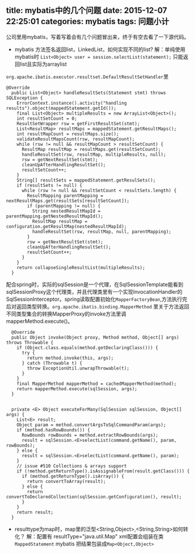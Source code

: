 title: mybatis中的几个问题
date: 2015-12-07 22:25:01
categories: mybatis
tags: 问题小计
---
公司里用mybatis，写着写着会有几个问题冒出来，终于有空去看了一下源代码。
- mybatis 方法签名返回list，LinkedList，如何实现不同的list?
解：单纯使用mybatis时  `List<Object> user = session.selectList(statement);`  只能返回list且实际为arraylist
<!--more-->
`org.apache.ibatis.executor.resultset.DefaultResultSetHandler`里
```
@Override
  public List<Object> handleResultSets(Statement stmt) throws SQLException {
    ErrorContext.instance().activity("handling results").object(mappedStatement.getId());
    final List<Object> multipleResults = new ArrayList<Object>();
    int resultSetCount = 0;
    ResultSetWrapper rsw = getFirstResultSet(stmt);
    List<ResultMap> resultMaps = mappedStatement.getResultMaps();
    int resultMapCount = resultMaps.size();
    validateResultMapsCount(rsw, resultMapCount);
    while (rsw != null && resultMapCount > resultSetCount) {
      ResultMap resultMap = resultMaps.get(resultSetCount);
      handleResultSet(rsw, resultMap, multipleResults, null);
      rsw = getNextResultSet(stmt);
      cleanUpAfterHandlingResultSet();
      resultSetCount++;
    }
    String[] resultSets = mappedStatement.getResulSets();
    if (resultSets != null) {
      while (rsw != null && resultSetCount < resultSets.length) {
        ResultMapping parentMapping = nextResultMaps.get(resultSets[resultSetCount]);
        if (parentMapping != null) {
          String nestedResultMapId = parentMapping.getNestedResultMapId();
          ResultMap resultMap = configuration.getResultMap(nestedResultMapId);
          handleResultSet(rsw, resultMap, null, parentMapping);
        }
        rsw = getNextResultSet(stmt);
        cleanUpAfterHandlingResultSet();
        resultSetCount++;
      }
    }
    return collapseSingleResultList(multipleResults);
  }
```

配合spring时，实际的sqlSession是一个代理，在SqlSessionTemplate能看到sqlSessionProxy这个代理类，并且代理类里有一个实现InvocationHandler的SqlSessionInterceptor。spring读取配置初始化`MapperFactoryBean`,方法执行完后对返回类型转换。`org.apache.ibatis.binding.MapperMethod` 里关于方法返回不同类型集合的转换MapperProxy的invoke方法里调mapperMethod.execute()。
```
  @Override
  public Object invoke(Object proxy, Method method, Object[] args) throws Throwable {
    if (Object.class.equals(method.getDeclaringClass())) {
      try {
        return method.invoke(this, args);
      } catch (Throwable t) {
        throw ExceptionUtil.unwrapThrowable(t);
      }
    }
    final MapperMethod mapperMethod = cachedMapperMethod(method);
    return mapperMethod.execute(sqlSession, args);
  }
```

```

  private <E> Object executeForMany(SqlSession sqlSession, Object[] args) {
    List<E> result;
    Object param = method.convertArgsToSqlCommandParam(args);
    if (method.hasRowBounds()) {
      RowBounds rowBounds = method.extractRowBounds(args);
      result = sqlSession.<E>selectList(command.getName(), param, rowBounds);
    } else {
      result = sqlSession.<E>selectList(command.getName(), param);
    }
    // issue #510 Collections & arrays support
    if (!method.getReturnType().isAssignableFrom(result.getClass())) {
      if (method.getReturnType().isArray()) {
        return convertToArray(result);
      } else {
        return convertToDeclaredCollection(sqlSession.getConfiguration(), result);
      }
    }
    return result;
  }
```
- resulttype为map时，map里的泛型<String,Object>,<String,String>如何转化？
解：配置有 resultType="java.util.Map" xml配置会组装在类 `MappedStatement` mybatis 把结果包装成`Map<Object,Object>`

